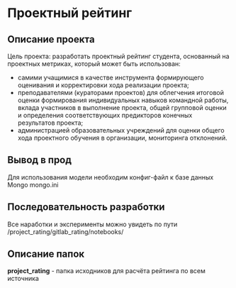 # Проектный рейтинг

## Описание проекта
Цель проекта: разработать проектный рейтинг студента, основанный на  проектных метриках, который может быть использован: 
  - самими учащимися в качестве инструмента формирующего оценивания и корректировки хода реализации проекта; 
  - преподавателями (кураторами проектов) для облегчения итоговой оценки формирования индивидуальных навыков командной работы, вклада участников в выполнение проекта, общей групповой оценки и определения соответствующих предикторов конечных результатов проекта;
   - администрацией образовательных учреждений для оценки общего хода проектного обучения в организации, мониторинга отклонений.
## Вывод в прод
Для использования модели необходим конфиг-файл к базе данных Mongo mongo.ini
## Последовательность разработки
Все наработки и эксперименты можно увидеть по пути /project_rating/gitlab_rating/notebooks/
## Описание папок 
**project_rating** - папка исходников для расчёта рейтинга по всем источника  
